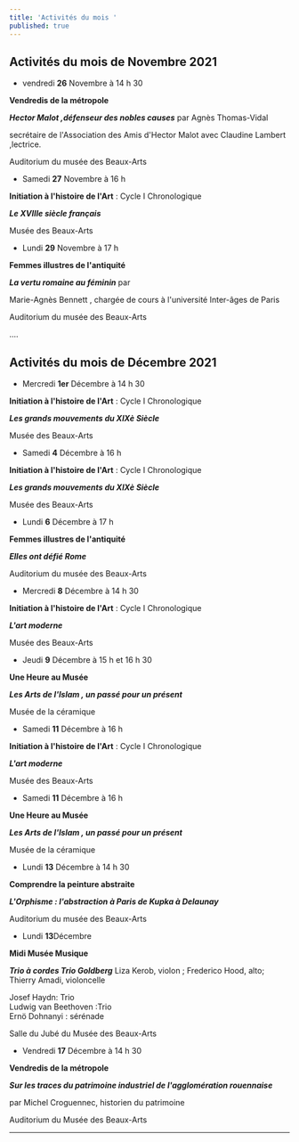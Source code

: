```yaml
---
title: 'Activités du mois '
published: true
---
```

## **Activités du mois de Novembre 2021**


* vendredi **26** Novembre à 14 h 30

**Vendredis de la métropole**

**_Hector Malot ,défenseur des nobles causes_** par Agnès Thomas-Vidal

secrétaire de l'Association des Amis d'Hector Malot avec Claudine Lambert ,lectrice.

Auditorium du musée des Beaux-Arts

* Samedi  **27** Novembre à 16 h

**Initiation à l'histoire de l'Art** : Cycle I  Chronologique

**_Le XVIIIe siècle français_**

Musée des Beaux-Arts

* Lundi **29** Novembre à 17 h

**Femmes illustres de l'antiquité**

**_La vertu romaine au féminin_** par

Marie-Agnès Bennett , chargée de cours à l'université Inter-âges de Paris

Auditorium du musée des Beaux-Arts   

....


 ## **Activités du mois de Décembre 2021**   
 
 *  Mercredi **1er** Décembre à 14 h 30

**Initiation à l'histoire de l'Art** : Cycle I  Chronologique

**_Les grands mouvements du XIXè Siècle_**  

Musée des Beaux-Arts    

 
 * Samedi  **4** Décembre à 16 h

**Initiation à l'histoire de l'Art** : Cycle I  Chronologique

**_Les grands mouvements du XIXè Siècle_**  

Musée des Beaux-Arts   

* Lundi **6** Décembre à 17 h  
 
**Femmes illustres de l'antiquité**  

**_Elles ont défié Rome_**  

Auditorium du musée des Beaux-Arts
 

 * Mercredi  **8** Décembre à 14 h 30

**Initiation à l'histoire de l'Art** : Cycle I  Chronologique

**_L'art moderne_**  

Musée des Beaux-Arts   

 * Jeudi **9** Décembre à 15 h et 16 h 30  
 
 **Une Heure au Musée**
 
 **_Les Arts de l'Islam , un passé pour un présent_**  
 
 Musée de la céramique  


 * Samedi  **11** Décembre à 16 h

**Initiation à l'histoire de l'Art** : Cycle I  Chronologique

**_L'art moderne_**  

Musée des Beaux-Arts   

 

 
 * Samedi **11** Décembre à  16 h   
  
  **Une Heure au Musée**
 
 **_Les Arts de l'Islam , un passé pour un présent_**  
 
 Musée de la céramique    
 
  * Lundi **13** Décembre à 14 h 30  
 
 **Comprendre la peinture abstraite**  
 
**_L'Orphisme : l'abstraction à Paris de Kupka à Delaunay_**  

Auditorium du musée des Beaux-Arts  

 
 * Lundi **13**Décembre   
  
  **Midi Musée Musique**  
  
**_Trio à cordes Trio Goldberg_** Liza Kerob, violon ; Frederico Hood, alto; Thierry Amadi, violoncelle  

Josef Haydn: Trio  
Ludwig van Beethoven :Trio  
Ernö Dohnanyi : sérénade  

Salle du Jubé du Musée des Beaux-Arts   

 * Vendredi **17** Décembre à 14 h 30   
 
 **Vendredis de la métropole**  
 
**_Sur les traces du patrimoine industriel de l'agglomération rouennaise_**  

par Michel Croguennec, historien du patrimoine  

Auditorium du Musée des Beaux-Arts  


 






  


 
 
***
